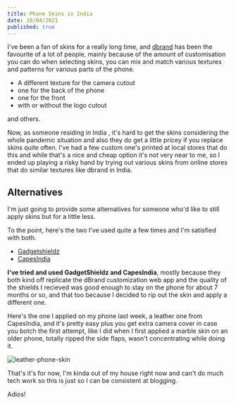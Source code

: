 ```yaml
---
title: Phone Skins in India
date: 18/04/2021
published: true
---
```


I've been a fan of skins for a really long time, and
[dbrand](https://dbrand.com/) has been the favourite of a lot of people, mainly
because of the amount of customisation you can do when selecting skins, you can
mix and match various textures and patterns for various parts of the phone.

- A different texture for the camera cutout
- one for the back of the phone
- one for the front
- with or without the logo cutout

and others.

Now, as someone residing in India , it's hard to get the skins considering the
whole pandemic situation and also they do get a little pricey if you replace
skins quite often. I've had a few custom one's printed at local stores that do
this and while that's a nice and cheap option it's not very near to me, so I
ended up playing a risky hand by trying out various skins from online stores
that do similar textures like dbrand in India.

## Alternatives

I'm just going to provide some alternatives for someone who'd like to still
apply skins but for a little less.

To the point, here's the two I've used quite a few times and I'm satisfied with
both.

- [Gadgetshieldz](https://www.gadgetshieldz.com/)
- [CapesIndia](https://www.capesindia.com/)

**I've tried and used GadgetShieldz and CapesIndia**, mostly because they both
kind off replicate the dBrand customization web app and the quality of the
shields I recieved was good enough to stay on the phone for about 7 months or
so, and that too because I decided to rip out the skin and apply a different
one.

Here's the one I applied on my phone last week, a leather one from CapesIndia,
and it's pretty easy plus you get extra camera cover in case you botch the first
attempt, like I did when I first applied a marble skin on an older phone,
totally ripped the side flaps, wasn't concentrating while doing it.

![leather-phone-skin](/assets/leather-phone-skin.png)

That's it's for now, I'm kinda out of my house right now and can't do much tech
work so this is just so I can be consistent at blogging.

Adios!
